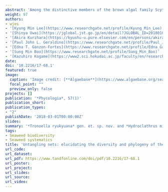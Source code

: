 ```yaml
---
abstract: 'Among the distinctive members of the brown algal family Scytosiphonaceae is the genus *Hydroclathrus*, which is primarily distinguished by its clathrate (net-like) appearance. *Hydroclathrus*, despite being seasonal and species poor, is a conspicuous floristic component in many tropical to warm temperate coasts. However, compared with other closely related genera, such as *Colpomenia* and *Rosenvingea*, *Hydroclathrus* remains poorly known; its taxonomy remains problematic, as information on the molecular phylogenetic relationships of the species is still scarce. We attempted to bridge these gaps by describing the diversity and molecular phylogeny of *Hydroclathrus* based on morphological and genetic (mitochondrial cox1 and cox3 and plastidial psaA and rbcL genes) data. We recognised four *Hydroclathrus* species: *H. clathratus*, *H. stephanosorus*, *H. tenuis* and *H. minutus* sp. nov., which is morphologically cryptic to *H. tenuis*. A new clathrate genus, *Tronoella ryukyuana* gen. & sp. nov., is also erected based on specimens from southern Japan. *Tronoella* is primarily distinguished from *Hydroclathrus* in possessing (1) highly convoluted thalli with branches that are sometimes slightly twisted and/or interadhesive; (2) siphonous protrusions that grow randomly and in various directions, later on becoming perforated branches with revolute margins; and (3) plurangia that are firmly coherent and massive. Our results highlight the need to re-evaluate the identity of the species reported as *H. clathratus* and *H. tenuis* and underscore the need to re-examine the taxonomy and systematics of the family Scytosiphonaceae.'
weight: 97
authors:
- wjes
- '[Kyung Min Lee](https://www.researchgate.net/profile/Kyung_Min_Lee)'
- '[Shinya Uwai](https://jglobal.jst.go.jp/en/detail?JGLOBAL_ID=201801000881639597)'
- '[Akira Kurihara](https://kyushu-u.pure.elsevier.com/en/persons/akira-kurihara)'
- '[Paul John L. Geraldino](https://www.researchgate.net/profile/Paul_John_Geraldino)'
- '[Edna T. Ganzon-Fortes](https://www.researchgate.net/profile/Edna_Ganzon-Fortes)'
- '[Sung Min Boo](https://www.researchgate.net/profile/Sung_Min_Boo)'
- '[Kazuhiro Kogame](https://www2.sci.hokudai.ac.jp/faculty/en/researcher/kazuhiro-kogame)'
date: 
doi: '10.2216/17-68.1'
featured: true
image:
  caption: 'Image credit: [**Algaebase**](https://www.algaebase.org/search/species/detail/?species_id=167360)'
  focal_point: ""
  preview_only: false
projects: []
publication: '*Phycologia*, 57(1)'
publication_short: 
publication_types:
- "2"
publishDate: '2018-03-01T00:00:00Z'
slides: 
summary: '*Tronoella ryukyuana* gen. et. sp. nov. and *Hydroclathrus minutus* sp. nov. are described based on samples from southern Japan.'
tags:
- Seaweed biodiversity
- Seaweed systematics
title: 'Untangling nets: elucidating the diversity and phylogeny of the clathrate brown algal genus Hydroclathrus, with the description of a new genus Tronoella (Scytosiphonaceae, Phaeophyceae)'
url_code:
url_dataset: 
url_pdf: https://www.tandfonline.com/doi/pdf/10.2216/17-68.1
url_poster:
url_project: 
url_slides: 
url_source: 
url_video: 
---
```




